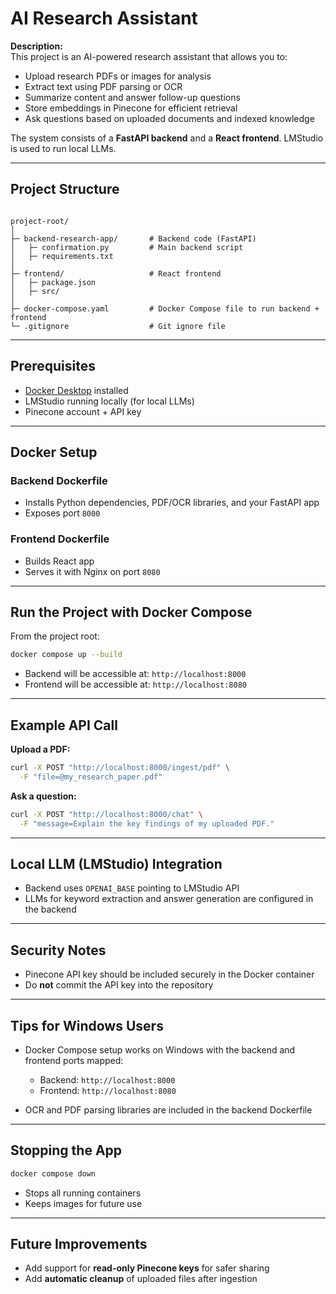 
# AI Research Assistant

**Description:**  
This project is an AI-powered research assistant that allows you to:

- Upload research PDFs or images for analysis  
- Extract text using PDF parsing or OCR  
- Summarize content and answer follow-up questions  
- Store embeddings in Pinecone for efficient retrieval  
- Ask questions based on uploaded documents and indexed knowledge  

The system consists of a **FastAPI backend** and a **React frontend**. LMStudio is used to run local LLMs.

---

## Project Structure

```

project-root/
│
├─ backend-research-app/       # Backend code (FastAPI)
│   ├─ confirmation.py         # Main backend script
│   ├─ requirements.txt
│
├─ frontend/                   # React frontend
│   ├─ package.json
│   ├─ src/
│
├─ docker-compose.yaml         # Docker Compose file to run backend + frontend
└─ .gitignore                  # Git ignore file

````

---

## Prerequisites

- [Docker Desktop](https://www.docker.com/products/docker-desktop) installed  
- LMStudio running locally (for local LLMs)  
- Pinecone account + API key  

---

## Docker Setup

### Backend Dockerfile

- Installs Python dependencies, PDF/OCR libraries, and your FastAPI app  
- Exposes port `8000`  

### Frontend Dockerfile

- Builds React app  
- Serves it with Nginx on port `8080`  

---

## Run the Project with Docker Compose

From the project root:

```bash
docker compose up --build
````

* Backend will be accessible at: `http://localhost:8000`
* Frontend will be accessible at: `http://localhost:8080`

---

## Example API Call

**Upload a PDF:**

```bash
curl -X POST "http://localhost:8000/ingest/pdf" \
  -F "file=@my_research_paper.pdf"
```

**Ask a question:**

```bash
curl -X POST "http://localhost:8000/chat" \
  -F "message=Explain the key findings of my uploaded PDF."
```

---

## Local LLM (LMStudio) Integration

* Backend uses `OPENAI_BASE` pointing to LMStudio API
* LLMs for keyword extraction and answer generation are configured in the backend

---

## Security Notes

* Pinecone API key should be included securely in the Docker container
* Do **not** commit the API key into the repository

---

## Tips for Windows Users

* Docker Compose setup works on Windows with the backend and frontend ports mapped:

  * Backend: `http://localhost:8000`
  * Frontend: `http://localhost:8080`

* OCR and PDF parsing libraries are included in the backend Dockerfile

---

## Stopping the App

```bash
docker compose down
```

* Stops all running containers
* Keeps images for future use

---

## Future Improvements

* Add support for **read-only Pinecone keys** for safer sharing
* Add **automatic cleanup** of uploaded files after ingestion


```


